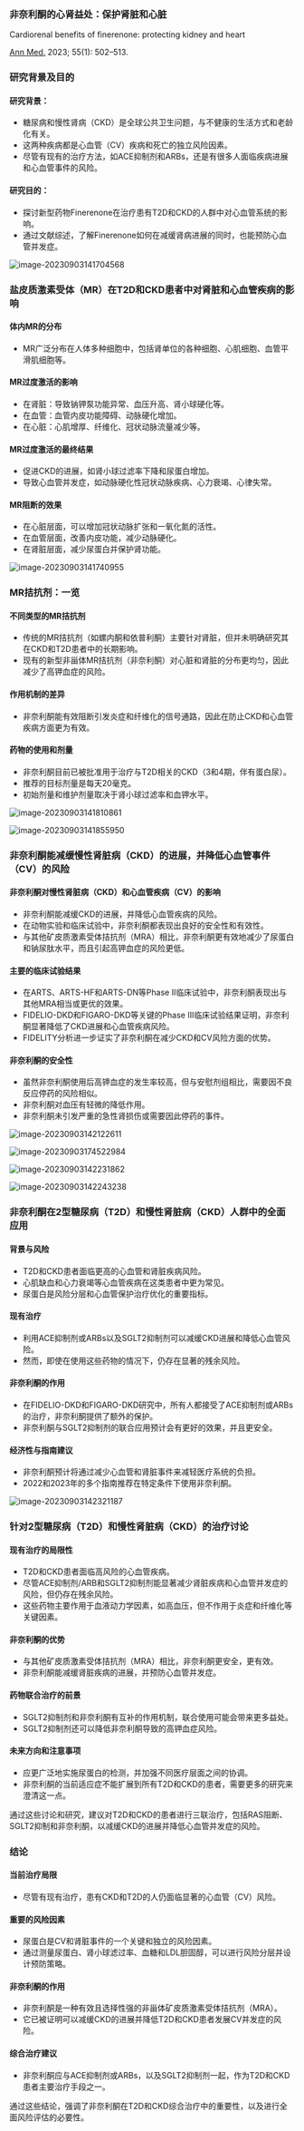 ### 非奈利酮的心肾益处：保护肾脏和心脏

Cardiorenal benefits of finerenone: protecting kidney and heart

[Ann Med.](https://www.ncbi.nlm.nih.gov/pmc/articles/PMC9891162/#) 2023; 55(1): 502–513.



### 研究背景及目的

#### 研究背景：

- 糖尿病和慢性肾病（CKD）是全球公共卫生问题，与不健康的生活方式和老龄化有关。
- 这两种疾病都是心血管（CV）疾病和死亡的独立风险因素。
- 尽管有现有的治疗方法，如ACE抑制剂和ARBs，还是有很多人面临疾病进展和心血管事件的风险。

#### 研究目的：

- 探讨新型药物Finerenone在治疗患有T2D和CKD的人群中对心血管系统的影响。
- 通过文献综述，了解Finerenone如何在减缓肾病进展的同时，也能预防心血管并发症。



![image-20230903141704568](https://p.ipic.vip/ulyhbc.png)

### 盐皮质激素受体（MR）在T2D和CKD患者中对肾脏和心血管疾病的影响

#### 体内MR的分布

- MR广泛分布在人体多种细胞中，包括肾单位的各种细胞、心肌细胞、血管平滑肌细胞等。

#### MR过度激活的影响

- 在肾脏：导致钠钾泵功能异常、血压升高、肾小球硬化等。
- 在血管：血管内皮功能障碍、动脉硬化增加。
- 在心脏：心肌增厚、纤维化、冠状动脉流量减少等。

#### MR过度激活的最终结果

- 促进CKD的进展，如肾小球过滤率下降和尿蛋白增加。
- 导致心血管并发症，如动脉硬化性冠状动脉疾病、心力衰竭、心律失常。

#### MR阻断的效果

- 在心脏层面，可以增加冠状动脉扩张和一氧化氮的活性。
- 在血管层面，改善内皮功能，减少动脉硬化。
- 在肾脏层面，减少尿蛋白并保护肾功能。



![image-20230903141740955](https://p.ipic.vip/s318d9.png)

### MR拮抗剂：一览

#### 不同类型的MR拮抗剂

- 传统的MR拮抗剂（如螺内酮和依普利酮）主要针对肾脏，但并未明确研究其在CKD和T2D患者中的长期影响。
- 现有的新型非甾体MR拮抗剂（非奈利酮）对心脏和肾脏的分布更均匀，因此减少了高钾血症的风险。

#### 作用机制的差异

- 非奈利酮能有效阻断引发炎症和纤维化的信号通路，因此在防止CKD和心血管疾病方面更为有效。

#### 药物的使用和剂量

- 非奈利酮目前已被批准用于治疗与T2D相关的CKD（3和4期，伴有蛋白尿）。
- 推荐的目标剂量是每天20毫克。
- 初始剂量和维护剂量取决于肾小球过滤率和血钾水平。



![image-20230903141810861](https://p.ipic.vip/rlskhs.png)

![image-20230903141855950](https://p.ipic.vip/lw61az.png)

### 非奈利酮能减缓慢性肾脏病（CKD）的进展，并降低心血管事件（CV）的风险

#### 非奈利酮对慢性肾脏病（CKD）和心血管疾病（CV）的影响

- 非奈利酮能减缓CKD的进展，并降低心血管疾病的风险。
- 在动物实验和临床试验中，非奈利酮都表现出良好的安全性和有效性。
- 与其他矿皮质激素受体拮抗剂（MRA）相比，非奈利酮更有效地减少了尿蛋白和钠尿肽水平，而且引起高钾血症的风险更低。

#### 主要的临床试验结果

- 在ARTS、ARTS-HF和ARTS-DN等Phase II临床试验中，非奈利酮表现出与其他MRA相当或更优的效果。
- FIDELIO-DKD和FIGARO-DKD等关键的Phase III临床试验结果证明，非奈利酮显著降低了CKD进展和心血管疾病风险。
- FIDELITY分析进一步证实了非奈利酮在减少CKD和CV风险方面的优势。

#### 非奈利酮的安全性

- 虽然非奈利酮使用后高钾血症的发生率较高，但与安慰剂组相比，需要因不良反应停药的风险相似。
- 非奈利酮对血压有轻微的降低作用。
- 非奈利酮未引发严重的急性肾损伤或需要因此停药的事件。



![image-20230903142122611](https://p.ipic.vip/b6ercs.png)



![image-20230903174522984](https://p.ipic.vip/95woto.png)



![image-20230903142231862](https://p.ipic.vip/iv40fl.png)



![image-20230903142243238](https://p.ipic.vip/lm7x4z.png)



### 非奈利酮在2型糖尿病（T2D）和慢性肾脏病（CKD）人群中的全面应用

#### 背景与风险

- T2D和CKD患者面临更高的心血管和肾脏疾病风险。
- 心肌缺血和心力衰竭等心血管疾病在这类患者中更为常见。
- 尿蛋白是风险分层和心血管保护治疗优化的重要指标。

#### 现有治疗

- 利用ACE抑制剂或ARBs以及SGLT2抑制剂可以减缓CKD进展和降低心血管风险。
- 然而，即使在使用这些药物的情况下，仍存在显著的残余风险。

#### 非奈利酮的作用

- 在FIDELIO-DKD和FIGARO-DKD研究中，所有人都接受了ACE抑制剂或ARBs的治疗，非奈利酮提供了额外的保护。
- 非奈利酮与SGLT2抑制剂的联合应用预计会有更好的效果，并且更安全。

#### 经济性与指南建议

- 非奈利酮预计将通过减少心血管和肾脏事件来减轻医疗系统的负担。
- 2022和2023年的多个指南推荐在特定条件下使用非奈利酮。

![image-20230903142321187](https://p.ipic.vip/zht0us.png)





### 针对2型糖尿病（T2D）和慢性肾脏病（CKD）的治疗讨论

#### 现有治疗的局限性

- T2D和CKD患者面临高风险的心血管疾病。
- 尽管ACE抑制剂/ARB和SGLT2抑制剂能显著减少肾脏疾病和心血管并发症的风险，但仍存在残余风险。
- 这些药物主要作用于血液动力学因素，如高血压，但不作用于炎症和纤维化等关键因素。

#### 非奈利酮的优势

- 与其他矿皮质激素受体拮抗剂（MRA）相比，非奈利酮更安全，更有效。
- 非奈利酮能减缓肾脏疾病的进展，并预防心血管并发症。

#### 药物联合治疗的前景

- SGLT2抑制剂和非奈利酮有互补的作用机制，联合使用可能会带来更多益处。
- SGLT2抑制剂还可以降低非奈利酮导致的高钾血症风险。

#### 未来方向和注意事项

- 应更广泛地实施尿蛋白的检测，并加强不同医疗层面之间的协调。
- 非奈利酮的当前适应症不能扩展到所有T2D和CKD的患者，需要更多的研究来澄清这一点。



通过这些讨论和研究，建议对T2D和CKD的患者进行三联治疗，包括RAS阻断、SGLT2抑制和非奈利酮，以减缓CKD的进展并降低心血管并发症的风险。



### 结论

#### 当前治疗局限

- 尽管有现有治疗，患有CKD和T2D的人仍面临显著的心血管（CV）风险。

#### 重要的风险因素

- 尿蛋白是CV和肾脏事件的一个关键和独立的风险因素。
- 通过测量尿蛋白、肾小球滤过率、血糖和LDL胆固醇，可以进行风险分层并设计预防策略。

#### 非奈利酮的作用

- 非奈利酮是一种有效且选择性强的非甾体矿皮质激素受体拮抗剂（MRA）。
- 它已被证明可以减缓CKD的进展并降低T2D和CKD患者发展CV并发症的风险。

#### 综合治疗建议

- 非奈利酮应与ACE抑制剂或ARBs，以及SGLT2抑制剂一起，作为T2D和CKD患者主要治疗手段之一。

通过这些结论，强调了非奈利酮在T2D和CKD综合治疗中的重要性，以及进行全面风险评估的必要性。


